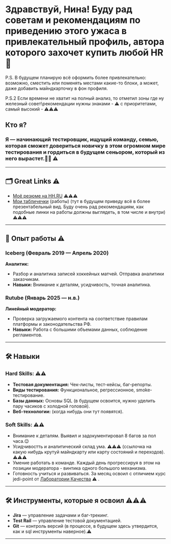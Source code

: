 # Здравствуй, Нина! Буду рад советам и рекомендациям по приведению этого ужаса в привлекательный профиль, автора которого захочет купить любой HR👋

P.S. В будущем планирую всё оформить более привлекательно: возможно, сместить или поменять местами какие-то блоки, а может, даже добавить майндкарточку в фон профиля.

P.S.2 Если времени не хватит на полный анализ, то отметил зоны где ну железный совет\рекомендации нужны знаками - ⚠️ с приоритетами, самый высокий - ⚠️⚠️⚠️

## Кто я?

### Я — начинающий тестировщик, ищущий команду, семью, которая сможет довериться новичку в этом огромном мире тестирования и гордиться в будущем сеньором, который из него вырастет.👨‍🚀 ⚠️

---

## 🗂 Great Links ⚠️

- [Моё резюме на HH.RU](https://docs.google.com/spreadsheets/d/1645hMnhEZCjv9KQxK2QNNw9kNdbMnVr2C5DIc0PGBlk/edit?usp=sharing) ⚠️⚠️⚠️
- [Мои табличечки](https://docs.google.com/spreadsheets/d/1645hMnhEZCjv9KQxK2QNNw9kNdbMnVr2C5DIc0PGBlk/edit?usp=sharing) (работы) (тут в будущем приведу всё в более презентабельный вид. Буду очень рад рекомендациям, как подобные линки на работы должны выглядеть, в том числе и внутри) ⚠️⚠️⚠️

---

## 🚀 Опыт работы ⚠️

### **Iceberg** (Февраль 2019 — Апрель 2020)
**Аналитик:**
- Разбор и аналитика записей хоккейных матчей. Отправка аналитики заказчикам.
- **Навыки:** Внимание к деталям, усидчивость, точная аналитика.

### **Rutube** (Январь 2025 — н.в.)
**Линейный модератор:**
- Проверка загружаемого контента на соответствие правилам платформы и законодательства РФ.
- **Навыки:** Работа с большими объемами данных, соблюдение регламентов.

---

## 🛠 Навыки

### Hard Skills: ⚠️⚠️
- **Тестовая документация:** Чек-листы, тест-кейсы, баг-репорты.
- **Виды тестирования:** Функциональное, регрессионное, smoke-тестирование.
- **Базы данных:** Основы SQL (в будущем освоится, нужно уделить пару часиков с холодной головой).
- **Веб-технологии:** (когда нибудь они тут появятся).

### Soft Skills: ⚠️⚠️
- Внимание к деталям. Выявил и задокументировал 8 багов за пол часа.😉
- Усидчивостть и аналитический склад ума. ⚠️⚠️⚠️ (ссылочка на какую нибудь крутуй майндкарту или карту состояний и переходов). ⚠️⚠️⚠️
- Умение работать в команде. Каждый день прогрессируя в этом на позиции модератора - винтика одного большого механизма.
- Готовность учиться и развиваться. За месяц освоил с отличием курс jedi-point от [Лаборатории Качества](https://qaschool.ru/) ⚠️
.

---

## 🛠 Инструменты, которые я освоил ⚠️⚠️⚠️
- **Jira** — управление задачами и баг-трекинг.
- **Test Rail** — управление тестовой документацией.
- **Git** — контроль версий (в процессе, в будущем здесь утвердится, как и sql инструменты наверное).⚠️

---
